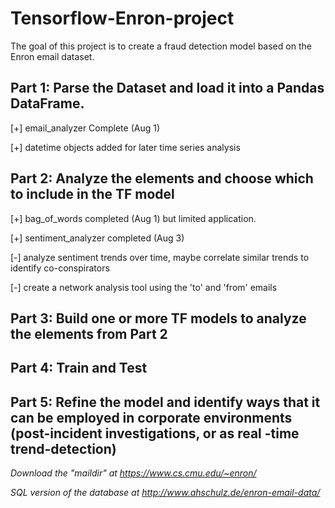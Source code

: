 # Tensorflow-Enron-project

The goal of this project is to create a fraud detection model based on the Enron email dataset.

## Part 1: Parse the Dataset and load it into a Pandas DataFrame.

  [+] email_analyzer Complete (Aug 1)
  
  [+] datetime objects added for later time series analysis

## Part 2: Analyze the elements and choose which to include in the TF model

  [+] bag_of_words completed (Aug 1) but limited application.
  
  [+] sentiment_analyzer completed (Aug 3) 
  
  [-] analyze sentiment trends over time, maybe correlate similar trends to identify co-conspirators
  
  [-] create a network analysis tool using the 'to' and 'from' emails
  
## Part 3: Build one or more TF models to analyze the elements from Part 2

## Part 4: Train and Test

## Part 5: Refine the model and identify ways that it can be employed in corporate environments (post-incident investigations, or as real -time trend-detection)

*Download the "maildir" at https://www.cs.cmu.edu/~enron/*

*SQL version of the database at http://www.ahschulz.de/enron-email-data/*
